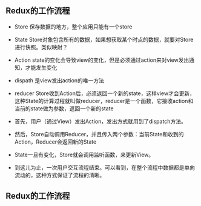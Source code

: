 ## Redux的工作流程
  * Store 保存数据的地方，整个应用只能有一个store
  * State Store对象包含所有的数据，如果想获取某个时点的数据，就要对Store进行快照。类似映射？
  * Action state的变化会导致view的变化，但是必须通过action来对view发出通知，才能发生变化
  * dispath 是view发出action的唯一方法
  * reducer Store收到Action后，必须返回一个新的state，这样view才会更新，这种State的计算过程就叫做reducer，reducer是一个函数，它接收action和当前的state做为参数，返回一个新的state

  * 首先，用户（通过View）发出Action，发出方式就用到了dispatch方法。
  * 然后，Store自动调用Reducer，并且传入两个参数：当前State和收到的Action，Reducer会返回新的State
  * State一旦有变化，Store就会调用监听函数，来更新View。
  * 到这儿为止，一次用户交互流程结束。可以看到，在整个流程中数据都是单向流动的，这种方式保证了流程的清晰。

## Redux的工作流程